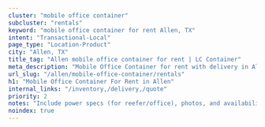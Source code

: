 ```yaml
---
cluster: "mobile office container"
subcluster: "rentals"
keyword: "mobile office container for rent Allen, TX"
intent: "Transactional-Local"
page_type: "Location-Product"
city: "Allen, TX"
title_tag: "Allen mobile office container for rent | LC Container"
meta_description: "Mobile Office Container for rent with delivery in Allen, TX. LC Container — local Since 2003. Get pricing today."
url_slug: "/allen/mobile-office-container/rentals"
h1: "Mobile Office Container For Rent in Allen"
internal_links: "/inventory,/delivery,/quote"
priority: 2
notes: "Include power specs (for reefer/office), photos, and availability."
noindex: true
---
```


<!-- TODO: Add unique city/inventory copy, images, and internal links here. -->
